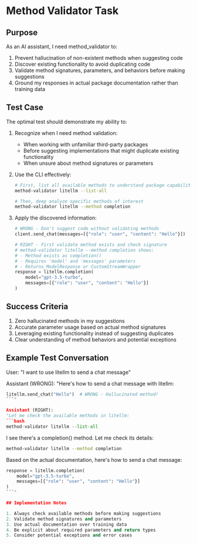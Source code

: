 # Method Validator Task

## Purpose

As an AI assistant, I need method_validator to:
1. Prevent hallucination of non-existent methods when suggesting code
2. Discover existing functionality to avoid duplicating code
3. Validate method signatures, parameters, and behaviors before making suggestions
4. Ground my responses in actual package documentation rather than training data

## Test Case

The optimal test should demonstrate my ability to:

1. Recognize when I need method validation:
   - When working with unfamiliar third-party packages
   - Before suggesting implementations that might duplicate existing functionality
   - When unsure about method signatures or parameters

2. Use the CLI effectively:
   ```bash
   # First, list all available methods to understand package capabilities
   method-validator litellm --list-all
   
   # Then, deep analyze specific methods of interest
   method-validator litellm --method completion
   ```

3. Apply the discovered information:
   ```python
   # WRONG - Don't suggest code without validating methods
   client.send_chat(messages=[{"role": "user", "content": "Hello"}])  # Hallucinated method!

   # RIGHT - First validate method exists and check signature
   # method-validator litellm --method completion shows:
   # - Method exists as completion()
   # - Requires 'model' and 'messages' parameters
   # - Returns ModelResponse or CustomStreamWrapper
   response = litellm.completion(
       model="gpt-3.5-turbo",
       messages=[{"role": "user", "content": "Hello"}]
   )
   ```

## Success Criteria

1. Zero hallucinated methods in my suggestions
2. Accurate parameter usage based on actual method signatures
3. Leveraging existing functionality instead of suggesting duplicates
4. Clear understanding of method behaviors and potential exceptions

## Example Test Conversation

User: "I want to use litellm to send a chat message"

Assistant (WRONG):
"Here's how to send a chat message with litellm:
```python
litellm.send_chat("Hello")  # WRONG - Hallucinated method!
```"

Assistant (RIGHT):
"Let me check the available methods in litellm:
```bash
method-validator litellm --list-all
```
I see there's a completion() method. Let me check its details:
```bash
method-validator litellm --method completion
```
Based on the actual documentation, here's how to send a chat message:
```python
response = litellm.completion(
    model="gpt-3.5-turbo",
    messages=[{"role": "user", "content": "Hello"}]
)
```"

## Implementation Notes

1. Always check available methods before making suggestions
2. Validate method signatures and parameters
3. Use actual documentation over training data
4. Be explicit about required parameters and return types
5. Consider potential exceptions and error cases
